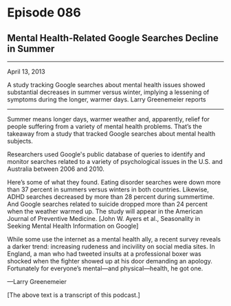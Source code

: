 # Episode 086

## Mental Health-Related Google Searches Decline in Summer

---

April 13, 2013

A study tracking Google searches about mental health issues showed substantial decreases in summer versus winter, implying a lessening of symptoms during the longer, warmer days. Larry Greenemeier reports

---

Summer means longer days, warmer weather and, apparently, relief for people suffering from a variety of mental health problems. That’s the takeaway from a study that tracked Google searches about mental health subjects.

Researchers used Google's public database of queries to identify and monitor searches related to a variety of psychological issues in the U.S. and Australia between 2006 and 2010.

Here’s some of what they found. Eating disorder searches were down more than 37 percent in summers versus winters in both countries. Likewise, ADHD searches decreased by more than 28 percent during summertime. And Google searches related to suicide dropped more than 24 percent when the weather warmed up. The study will appear in the American Journal of Preventive Medicine. [John W. Ayers et al., Seasonality in Seeking Mental Health Information on Google]

While some use the internet as a mental health ally, a recent survey reveals a darker trend: increasing rudeness and incivility on social media sites. In England, a man who had tweeted insults at a professional boxer was shocked when the fighter showed up at his door demanding an apology. Fortunately for everyone’s mental—and physical—health, he got one.

—Larry Greenemeier

[The above text is a transcript of this podcast.]


